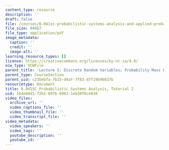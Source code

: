 ```yaml
---
content_type: resource
description: ''
draft: false
file: /courses/6-041sc-probabilistic-systems-analysis-and-applied-probability-fall-2013/1b4e68d172b1697b09631eb30f8ce020_MIT6_041SCF13_tut02.pdf
file_size: 84667
file_type: application/pdf
image_metadata:
  caption: ''
  credit: ''
  image-alt: ''
learning_resource_types: []
license: https://creativecommons.org/licenses/by-nc-sa/4.0/
ocw_type: OCWFile
parent_title: 'Lecture 5: Discrete Random Variables; Probability Mass Functions; Expectations'
parent_type: CourseSection
parent_uid: c23bebfa-7b15-d4af-7f83-d7f19b96837b
resourcetype: Document
title: 6.041SC Probabilistic Systems Analysis, Tutorial 2
uid: 1b4e68d1-72b1-697b-0963-1eb30f8ce020
video_files:
  archive_url: ''
  video_captions_file: ''
  video_thumbnail_file: ''
  video_transcript_file: ''
video_metadata:
  video_speakers: ''
  video_tags: ''
  youtube_description: ''
  youtube_id: ''
---
```

